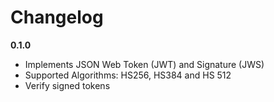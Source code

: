 Changelog
=========

__0.1.0__

* Implements JSON Web Token (JWT) and Signature (JWS)
* Supported Algorithms: HS256, HS384 and HS 512
* Verify signed tokens
